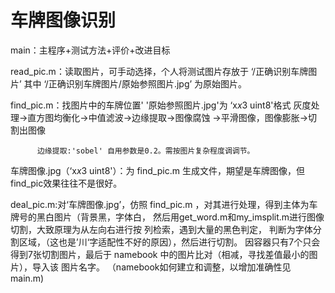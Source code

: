 # 车牌图像识别

main：主程序+测试方法+评价+改进目标

read_pic.m：读取图片，可手动选择，个人将测试图片存放于 ‘/正确识别车牌图片’
          其中 ‘/正确识别车牌图片/原始参照图片.jpg’ 为原始图片。
          
find_pic.m：找图片中的车牌位置'
          '原始参照图片.jpg'为 ‘x*x*3 uint8'格式
          灰度处理->直方图均衡化->中值滤波->边缘提取->图像腐蚀
          ->平滑图像，图像膨胀->切割出图像
          
          边缘提取:'sobel' 自用参数是0.2。需按图片复杂程度调调节。
          
车牌图像.jpg（‘x*x*3 uint8'）：为 find_pic.m 生成文件，期望是车牌图像，但find_pic效果往往不是很好。

deal_pic.m:对‘车牌图像.jpg’，仿照 find_pic.m ，对其进行处理，得到主体为车牌号的黑白图片（背景黑，字体白，
            然后用get_word.m和my_imsplit.m进行图像切割，大致原理为从左向右进行按 列检索，遇到大量的黑色判定，
            判断为字体分割区域，（这也是’川‘字适配性不好的原因），然后进行切割。
            因容器只有7个只会得到7张切割图片，最后于 namebook 中的图片比对（相减，寻找差值最小的图片），导入该
            图片名字。
            （namebook如何建立和调整，以增加准确性见 main.m)
      

